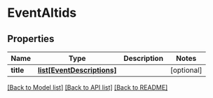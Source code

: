 # EventAltids

## Properties
Name | Type | Description | Notes
------------ | ------------- | ------------- | -------------
**title** | [**list[EventDescriptions]**](EventDescriptions.md) |  | [optional] 

[[Back to Model list]](../README.md#documentation-for-models) [[Back to API list]](../README.md#documentation-for-api-endpoints) [[Back to README]](../README.md)

